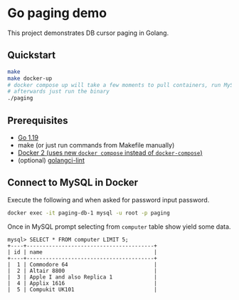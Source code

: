 # Go paging demo

This project demonstrates DB cursor paging in Golang. 

## Quickstart

```bash
make
make docker-up
# docker compose up will take a few moments to pull containers, run MySQL and run a migration
# afterwards just run the binary
./paging
```

## Prerequisites

* [Go 1.19](https://go.dev/dl/)
* make (or just run commands from Makefile manually)
* [Docker 2 (uses new `docker compose` instead of `docker-compose`)](https://github.com/docker/compose)
* (optional) [golangci-lint](https://golangci-lint.run/)

## Connect to MySQL in Docker

Execute the following and when asked for password input password.
```bash
docker exec -it paging-db-1 mysql -u root -p paging
```

Once in MySQL prompt selecting from `computer` table show yield some data.
```
mysql> SELECT * FROM computer LIMIT 5;
+----+----------------------------------------+
| id | name                                   |
+----+----------------------------------------+
|  1 | Commodore 64                           |
|  2 | Altair 8800                            |
|  3 | Apple I and also Replica 1             |
|  4 | Applix 1616                            |
|  5 | Compukit UK101                         |
```